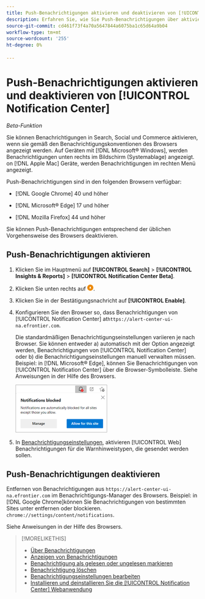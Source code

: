 ```yaml
---
title: Push-Benachrichtigungen aktivieren und deaktivieren von [!UICONTROL Notification Center]
description: Erfahren Sie, wie Sie Push-Benachrichtigungen über aktivieren und deaktivieren [!UICONTROL Notification Center].
source-git-commit: cd461f73f4a70a5647844a6075ba1c65d64a9b04
workflow-type: tm+mt
source-wordcount: '255'
ht-degree: 0%

---
```


# Push-Benachrichtigungen aktivieren und deaktivieren von [!UICONTROL Notification Center]

*Beta-Funktion*

Sie können Benachrichtigungen in Search, Social und Commerce aktivieren, wenn sie gemäß den Benachrichtigungskonventionen des Browsers angezeigt werden. Auf Geräten mit [!DNL Microsoft® Windows], werden Benachrichtigungen unten rechts im Bildschirm (Systemablage) angezeigt. on [!DNL Apple Mac] Geräte, werden Benachrichtigungen im rechten Menü angezeigt.

Push-Benachrichtigungen sind in den folgenden Browsern verfügbar:

* [!DNL Google Chrome] 40 und höher

* [!DNL Microsoft® Edge] 17 und höher

* [!DNL Mozilla Firefox] 44 und höher

Sie können Push-Benachrichtigungen entsprechend der üblichen Vorgehensweise des Browsers deaktivieren.

## Push-Benachrichtigungen aktivieren

1. Klicken Sie im Hauptmenü auf **[!UICONTROL Search]** > **[!UICONTROL Insights & Reports]** > **[!UICONTROL Notification Center Beta]**.

2. Klicken Sie unten rechts auf ![Push-Benachrichtigungen aktivieren](/help/search-social-commerce/assets/notifications-push.png "Push-Benachrichtigungen aktivieren").

3. Klicken Sie in der Bestätigungsnachricht auf **[!UICONTROL Enable]**.

4. Konfigurieren Sie den Browser so, dass Benachrichtigungen von [!UICONTROL Notification Center] at`https://alert-center-ui-na.efrontier.com`.

   Die standardmäßigen Benachrichtigungseinstellungen variieren je nach Browser. Sie können entweder a) automatisch mit der Option angezeigt werden, Benachrichtigungen von [!UICONTROL Notification Center] oder b) die Benachrichtigungseinstellungen manuell verwalten müssen. Beispiel: in [!DNL Microsoft® Edge], können Sie Benachrichtigungen von [!UICONTROL Notification Center] über die Browser-Symbolleiste. Siehe Anweisungen in der Hilfe des Browsers.

   ![Verwalten der Benachrichtigungseinstellungen in Microsoft Edge](/help/search-social-commerce/assets/notifications-blocked-dialog.png "Verwalten der Benachrichtigungseinstellungen in Microsoft® Edge")

5. In [Benachrichtigungseinstellungen](notification-edit.md), aktivieren [!UICONTROL Web] Benachrichtigungen für die Warnhinweistypen, die gesendet werden sollen.

## Push-Benachrichtigungen deaktivieren

Entfernen von Benachrichtigungen aus `https://alert-center-ui-na.efrontier.com` im Benachrichtigungs-Manager des Browsers. Beispiel: in [!DNL Google Chrome]können Sie Benachrichtigungen von bestimmten Sites unter entfernen oder blockieren. `chrome://settings/content/notifications`.

Siehe Anweisungen in der Hilfe des Browsers.

>[!MORELIKETHIS]
>
>* [Über Benachrichtigungen](/help/search-social-commerce/notifications/notification-about.md)
>* [Anzeigen von Benachrichtigungen](notification-view.md)
>* [Benachrichtigung als gelesen oder ungelesen markieren](notification-mark-read-unread.md)
>* [Benachrichtigung löschen](notification-delete.md)
>* [Benachrichtigungseinstellungen bearbeiten](notification-edit.md)
>* [Installieren und deinstallieren Sie die [!UICONTROL Notification Center] Webanwendung](notification-app-install-uninstall.md)

